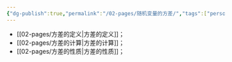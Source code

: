 ```yaml
---
{"dg-publish":true,"permalink":"/02-pages/随机变量的方差/","tags":["personal/blog","概率论","概念"]}
---
```


- [[02-pages/方差的定义\|方差的定义]]；
- [[02-pages/方差的计算\|方差的计算]]；
- [[02-pages/方差的性质\|方差的性质]]；